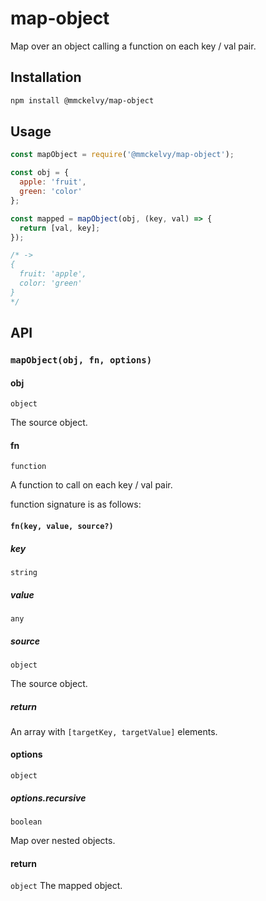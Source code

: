 # map-object
Map over an object calling a function on each key / val pair.

## Installation
```bash
npm install @mmckelvy/map-object
```

## Usage
```javascript
const mapObject = require('@mmckelvy/map-object');

const obj = {
  apple: 'fruit',
  green: 'color'
};

const mapped = mapObject(obj, (key, val) => {
  return [val, key];
});

/* ->
{
  fruit: 'apple',
  color: 'green'
}
*/
```

## API
### `mapObject(obj, fn, options)`

#### obj
`object`

The source object.


#### fn
`function`

A function to call on each key / val pair.

function signature is as follows:
#### `fn(key, value, source?)`

##### key
`string`

##### value
`any`

##### source
`object`

The source object.

##### return
An array with `[targetKey, targetValue]` elements.


#### options
`object`

##### options.recursive
`boolean`

Map over nested objects.


#### return
`object` The mapped object.
